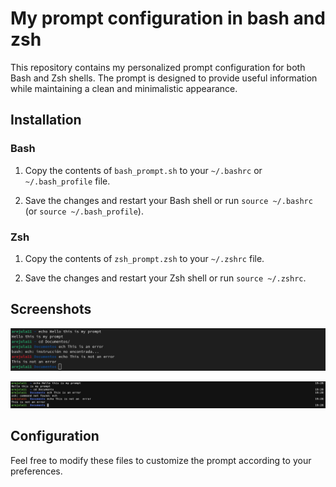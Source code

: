 # My prompt configuration in bash and zsh

This repository contains my personalized prompt configuration for both Bash and Zsh shells. The prompt is designed to provide useful information while maintaining a clean and minimalistic appearance.

## Installation

### Bash

1. Copy the contents of `bash_prompt.sh` to your `~/.bashrc` or `~/.bash_profile` file.

2. Save the changes and restart your Bash shell or run `source ~/.bashrc` (or `source ~/.bash_profile`).

### Zsh

1. Copy the contents of `zsh_prompt.zsh` to your `~/.zshrc` file.

2. Save the changes and restart your Zsh shell or run `source ~/.zshrc`.



## Screenshots

![Bash Prompt](screenshots/bash_prompt.png)

![Zsh Prompt](screenshots/zsh_prompt.png)

## Configuration

Feel free to modify these files to customize the prompt according to your preferences.


